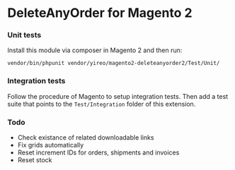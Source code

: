 # DeleteAnyOrder for Magento 2

### Unit tests
Install this module via composer in Magento 2 and then run:

    vendor/bin/phpunit vendor/yireo/magento2-deleteanyorder2/Test/Unit/

### Integration tests
Follow the procedure of Magento to setup integration tests. Then add a test suite that points to the `Test/Integration` folder of this extension.

### Todo
- Check existance of related downloadable links
- Fix grids automatically
- Reset increment IDs for orders, shipments and invoices
- Reset stock